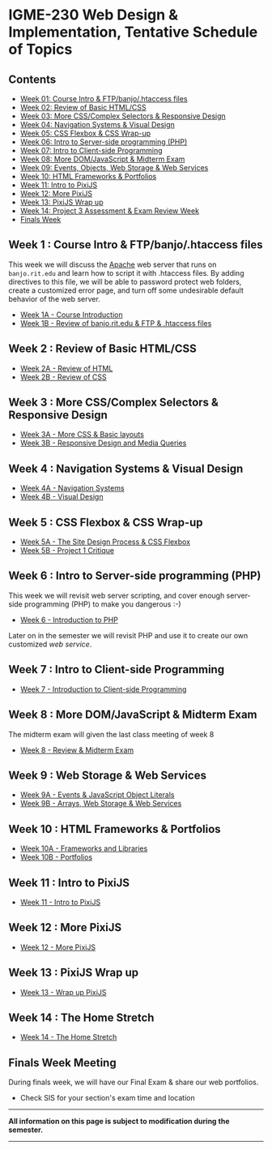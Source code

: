 
# IGME-230 Web Design & Implementation, Tentative Schedule of Topics 

## Contents

- [Week 01: Course Intro & FTP/banjo/.htaccess files](#week1)
- [Week 02: Review of Basic HTML/CSS](#week2)
- [Week 03: More CSS/Complex Selectors & Responsive Design](#week3)
- [Week 04: Navigation Systems & Visual Design](#week4)
- [Week 05: CSS Flexbox & CSS Wrap-up](#week5)
- [Week 06: Intro to Server-side programming (PHP)](#week6)
- [Week 07: Intro to Client-side Programming](#week7)
- [Week 08: More DOM/JavaScript & Midterm Exam](#week8)
- [Week 09: Events, Objects, Web Storage & Web Services](#week9)
- [Week 10: HTML Frameworks & Portfolios](#week10)
- [Week 11: Intro to PixiJS](#week11)
- [Week 12: More PixiJS](#week12)
- [Week 13: PixiJS Wrap up](#week13)
- [Week 14: Project 3 Assessment & Exam Review Week](#week14)
- [Finals Week](#finalsweek)


## <a id="week1">Week 1 : Course Intro & FTP/banjo/.htaccess files
  
This week we will discuss the [Apache](http://httpd.apache.org) web server that runs on `banjo.rit.edu` and learn how to script it with .htaccess files. By adding directives to this file, we will be able to password protect web folders, create a customized error page, and turn off some undesirable default behavior of the web server. 
  
  - [Week 1A - Course Introduction](weekly/week-01A-notes.md)
  - [Week 1B - Review of banjo.rit.edu & FTP & .htaccess files](weekly/week-01B-notes.md)
  
## <a id="week2">Week 2 : Review of Basic HTML/CSS
  
  - [Week 2A - Review of HTML](weekly/week-02A-notes.md)
  - [Week 2B - Review of CSS](weekly/week-02B-notes.md)
  
## <a id="week3">Week 3 : More CSS/Complex Selectors & Responsive Design
  
  - [Week 3A - More CSS & Basic layouts](weekly/week-03A-notes.md)
  - [Week 3B - Responsive Design and Media Queries](weekly/week-03B-notes.md)
  
## <a id="week4">Week 4 : Navigation Systems & Visual Design
  
  - [Week 4A - Navigation Systems](weekly/week-04A-notes.md)
  - [Week 4B - Visual Design](weekly/week-04B-notes.md)
  
## <a id="week5">Week 5 : CSS Flexbox & CSS Wrap-up
  
  - [Week 5A - The Site Design Process & CSS Flexbox](weekly/week-05A-notes.md)
  - [Week 5B - Project 1 Critique](weekly/week-05B-notes.md)
  
  
## <a id="week6">Week 6 : Intro to Server-side programming (PHP)
  
 This week we will revisit web server scripting, and cover enough server-side programming (PHP) to make you dangerous :-)
 
 - [Week 6 - Introduction to PHP](weekly/week-06-notes.md)
  
 Later on in the semester we will revisit PHP and use it to create our own customized *web service*.
  
## <a id="week7">Week 7 : Intro to Client-side Programming
   
   - [Week 7 - Introduction to Client-side Programming](weekly/week-07-notes.md)
 
## <a id="week8">Week 8 : More DOM/JavaScript & Midterm Exam
  
The midterm exam will given the last class meeting of week 8
  
  - [Week 8 - Review & Midterm Exam](weekly/week-08-notes.md)
  
## <a id="week9">Week 9 :  Web Storage & Web Services
  
  - [Week 9A - Events & JavaScript Object Literals](weekly/week-09A-notes.md)
  - [Week 9B - Arrays, Web Storage & Web Services](weekly/week-09B-notes.md)
  
## <a id="week10">Week 10 : HTML Frameworks & Portfolios
  
  - [Week 10A - Frameworks and Libraries](weekly/week-10A-notes.md)
  - [Week 10B - Portfolios](weekly/week-10B-notes.md)
  
## <a id="week11">Week 11  : Intro to PixiJS
  - [Week 11 - Intro to PixiJS](weekly/week-11-notes.md)
  
## <a id="week12">Week 12 : More PixiJS
  
 - [Week 12 - More PixiJS](weekly/week-12-notes.md)
  
## <a id="week13">Week 13 : PixiJS Wrap up
 
 - [Week 13 - Wrap up PixiJS](weekly/week-13-notes.md)
 
 ## <a id="week14">Week 14 : The Home Stretch
  
 - [Week 14 - The Home Stretch](weekly/week-notes-home-stretch.md)
  
## <a id="finalsweek">Finals Week Meeting

During finals week, we will have our Final Exam & share our web portfolios. 
- Check SIS for your section's exam time and location

<hr>

**All information on this page is subject to modification during the semester.**

<hr>
